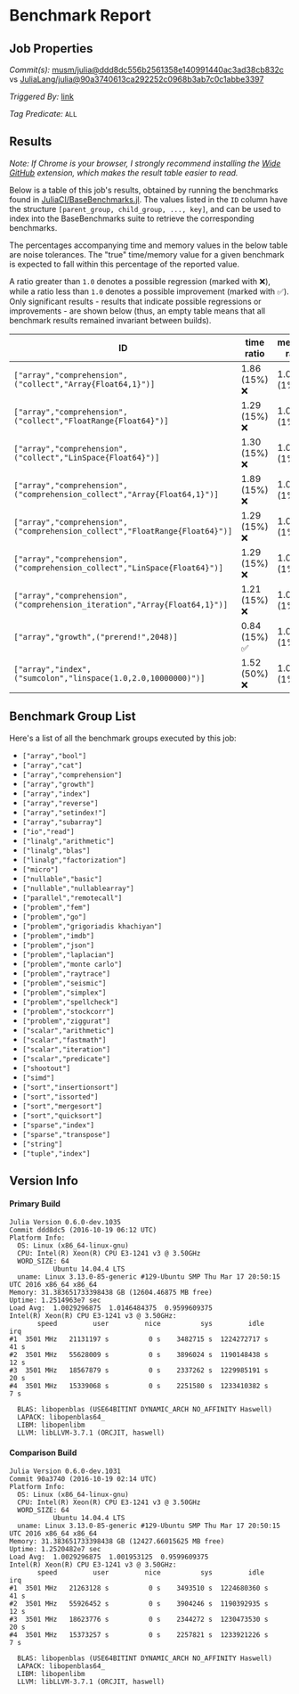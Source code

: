 # Benchmark Report

## Job Properties

*Commit(s):* [musm/julia@ddd8dc556b2561358e140991440ac3ad38cb832c](https://github.com/musm/julia/commit/ddd8dc556b2561358e140991440ac3ad38cb832c) vs [JuliaLang/julia@90a3740613ca292252c0968b3ab7c0c1abbe3397](https://github.com/JuliaLang/julia/commit/90a3740613ca292252c0968b3ab7c0c1abbe3397)

*Triggered By:* [link](https://github.com/JuliaLang/julia/pull/19008#issuecomment-254741280)

*Tag Predicate:* `ALL`

## Results

*Note: If Chrome is your browser, I strongly recommend installing the [Wide GitHub](https://chrome.google.com/webstore/detail/wide-github/kaalofacklcidaampbokdplbklpeldpj?hl=en)
extension, which makes the result table easier to read.*

Below is a table of this job's results, obtained by running the benchmarks found in
[JuliaCI/BaseBenchmarks.jl](https://github.com/JuliaCI/BaseBenchmarks.jl). The values
listed in the `ID` column have the structure `[parent_group, child_group, ..., key]`,
and can be used to index into the BaseBenchmarks suite to retrieve the corresponding
benchmarks.

The percentages accompanying time and memory values in the below table are noise tolerances. The "true"
time/memory value for a given benchmark is expected to fall within this percentage of the reported value.

A ratio greater than `1.0` denotes a possible regression (marked with :x:), while a ratio less
than `1.0` denotes a possible improvement (marked with :white_check_mark:). Only significant results - results
that indicate possible regressions or improvements - are shown below (thus, an empty table means that all
benchmark results remained invariant between builds).

| ID | time ratio | memory ratio |
|----|------------|--------------|
| `["array","comprehension",("collect","Array{Float64,1}")]` | 1.86 (15%) :x: | 1.00 (1%)  |
| `["array","comprehension",("collect","FloatRange{Float64}")]` | 1.29 (15%) :x: | 1.00 (1%)  |
| `["array","comprehension",("collect","LinSpace{Float64}")]` | 1.30 (15%) :x: | 1.00 (1%)  |
| `["array","comprehension",("comprehension_collect","Array{Float64,1}")]` | 1.89 (15%) :x: | 1.00 (1%)  |
| `["array","comprehension",("comprehension_collect","FloatRange{Float64}")]` | 1.29 (15%) :x: | 1.00 (1%)  |
| `["array","comprehension",("comprehension_collect","LinSpace{Float64}")]` | 1.29 (15%) :x: | 1.00 (1%)  |
| `["array","comprehension",("comprehension_iteration","Array{Float64,1}")]` | 1.21 (15%) :x: | 1.00 (1%)  |
| `["array","growth",("prerend!",2048)]` | 0.84 (15%) :white_check_mark: | 1.00 (1%)  |
| `["array","index",("sumcolon","linspace(1.0,2.0,10000000)")]` | 1.52 (50%) :x: | 1.00 (1%)  |

## Benchmark Group List

Here's a list of all the benchmark groups executed by this job:

- `["array","bool"]`
- `["array","cat"]`
- `["array","comprehension"]`
- `["array","growth"]`
- `["array","index"]`
- `["array","reverse"]`
- `["array","setindex!"]`
- `["array","subarray"]`
- `["io","read"]`
- `["linalg","arithmetic"]`
- `["linalg","blas"]`
- `["linalg","factorization"]`
- `["micro"]`
- `["nullable","basic"]`
- `["nullable","nullablearray"]`
- `["parallel","remotecall"]`
- `["problem","fem"]`
- `["problem","go"]`
- `["problem","grigoriadis khachiyan"]`
- `["problem","imdb"]`
- `["problem","json"]`
- `["problem","laplacian"]`
- `["problem","monte carlo"]`
- `["problem","raytrace"]`
- `["problem","seismic"]`
- `["problem","simplex"]`
- `["problem","spellcheck"]`
- `["problem","stockcorr"]`
- `["problem","ziggurat"]`
- `["scalar","arithmetic"]`
- `["scalar","fastmath"]`
- `["scalar","iteration"]`
- `["scalar","predicate"]`
- `["shootout"]`
- `["simd"]`
- `["sort","insertionsort"]`
- `["sort","issorted"]`
- `["sort","mergesort"]`
- `["sort","quicksort"]`
- `["sparse","index"]`
- `["sparse","transpose"]`
- `["string"]`
- `["tuple","index"]`

## Version Info

#### Primary Build

```
Julia Version 0.6.0-dev.1035
Commit ddd8dc5 (2016-10-19 06:12 UTC)
Platform Info:
  OS: Linux (x86_64-linux-gnu)
  CPU: Intel(R) Xeon(R) CPU E3-1241 v3 @ 3.50GHz
  WORD_SIZE: 64
           Ubuntu 14.04.4 LTS
  uname: Linux 3.13.0-85-generic #129-Ubuntu SMP Thu Mar 17 20:50:15 UTC 2016 x86_64 x86_64
Memory: 31.383651733398438 GB (12604.46875 MB free)
Uptime: 1.2514963e7 sec
Load Avg:  1.0029296875  1.0146484375  0.9599609375
Intel(R) Xeon(R) CPU E3-1241 v3 @ 3.50GHz: 
       speed         user         nice          sys         idle          irq
#1  3501 MHz   21131197 s          0 s    3482715 s  1224272717 s         41 s
#2  3501 MHz   55628009 s          0 s    3896024 s  1190148438 s         12 s
#3  3501 MHz   18567879 s          0 s    2337262 s  1229985191 s         20 s
#4  3501 MHz   15339068 s          0 s    2251580 s  1233410382 s          7 s

  BLAS: libopenblas (USE64BITINT DYNAMIC_ARCH NO_AFFINITY Haswell)
  LAPACK: libopenblas64_
  LIBM: libopenlibm
  LLVM: libLLVM-3.7.1 (ORCJIT, haswell)

```

#### Comparison Build

```
Julia Version 0.6.0-dev.1031
Commit 90a3740 (2016-10-19 02:14 UTC)
Platform Info:
  OS: Linux (x86_64-linux-gnu)
  CPU: Intel(R) Xeon(R) CPU E3-1241 v3 @ 3.50GHz
  WORD_SIZE: 64
           Ubuntu 14.04.4 LTS
  uname: Linux 3.13.0-85-generic #129-Ubuntu SMP Thu Mar 17 20:50:15 UTC 2016 x86_64 x86_64
Memory: 31.383651733398438 GB (12427.66015625 MB free)
Uptime: 1.2520482e7 sec
Load Avg:  1.0029296875  1.001953125  0.9599609375
Intel(R) Xeon(R) CPU E3-1241 v3 @ 3.50GHz: 
       speed         user         nice          sys         idle          irq
#1  3501 MHz   21263128 s          0 s    3493510 s  1224680360 s         41 s
#2  3501 MHz   55926452 s          0 s    3904246 s  1190392935 s         12 s
#3  3501 MHz   18623776 s          0 s    2344272 s  1230473530 s         20 s
#4  3501 MHz   15373257 s          0 s    2257821 s  1233921226 s          7 s

  BLAS: libopenblas (USE64BITINT DYNAMIC_ARCH NO_AFFINITY Haswell)
  LAPACK: libopenblas64_
  LIBM: libopenlibm
  LLVM: libLLVM-3.7.1 (ORCJIT, haswell)

```
